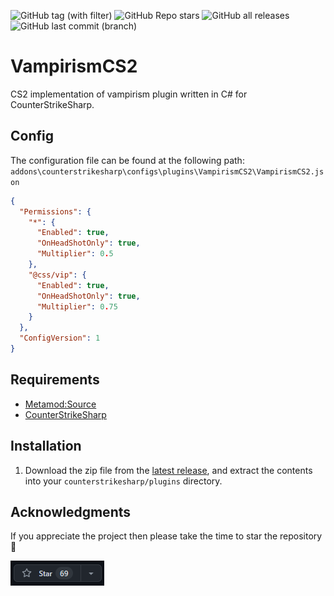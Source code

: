 ﻿![GitHub tag (with filter)](https://img.shields.io/github/v/tag/fidarit/cs2-Vampirism?style=for-the-badge&label=Version)
![GitHub Repo stars](https://img.shields.io/github/stars/fidarit/cs2-Vampirism?style=for-the-badge)
![GitHub all releases](https://img.shields.io/github/downloads/fidarit/cs2-Vampirism/total?style=for-the-badge)
![GitHub last commit (branch)](https://img.shields.io/github/last-commit/fidarit/cs2-Vampirism/master?style=for-the-badge)

# VampirismCS2
CS2 implementation of vampirism plugin written in C# for CounterStrikeSharp.

## Config
The configuration file can be found at the following path: `addons\counterstrikesharp\configs\plugins\VampirismCS2\VampirismCS2.json`

```json
{
  "Permissions": {
    "*": {
      "Enabled": true,
      "OnHeadShotOnly": true,
      "Multiplier": 0.5
    },
    "@css/vip": {
      "Enabled": true,
      "OnHeadShotOnly": true,
      "Multiplier": 0.75
    }
  },
  "ConfigVersion": 1
}
```

## Requirements
- [Metamod:Source](https://www.sourcemm.net/downloads.php/?branch=master)
- [CounterStrikeSharp](https://github.com/roflmuffin/CounterStrikeSharp)

## Installation
1. Download the zip file from the [latest release](../../releases), and extract the contents into your `counterstrikesharp/plugins` directory.

## Acknowledgments
If you appreciate the project then please take the time to star the repository 🙏

![Star us](https://github.com/b3none/gdprconsent/raw/development/.github/README_ASSETS/star_us.png)
